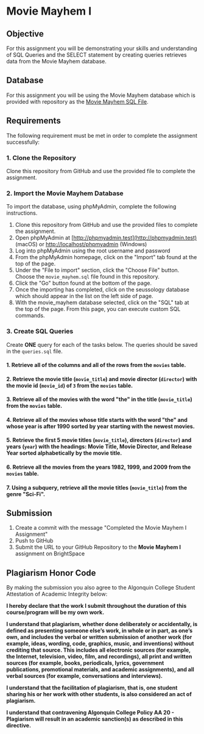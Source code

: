 # Movie Mayhem I

## Objective
For this assignment you will be demonstrating your skills and understanding of SQL Queries and the SELECT statement by creating queries retrieves data from the Movie Mayhem database.

## Database
For this assignment you will be using the Movie Mayhem database which is provided with repository as the [Movie Mayhem SQL File](movie_mayhem.sql).

## Requirements
The following requirement must be met in order to complete the assignment successfully: 

### 1. Clone the Repository
Clone this repository from GitHub and use the provided file to complete the assignment.

### 2. Import the Movie Mayhem Database
To import the database, using phpMyAdmin, complete the following instructions.

1. Clone this repository from GitHub and use the provided files to complete the assignment.
2. Open phpMyAdmin at [http://phpmyadmin.test](http://phpmyadmin.test) (macOS) or [http://localhost/phpmyadmin](http://localhost/phpmyadmin) (Windows)
2. Log into phpMyAdmin using the root username and password
3. From the phpMyAdmin homepage, click on the "Import" tab found at the top of the page.
4. Under the "File to import" section, click the "Choose File" button. Choose the `movie_mayhem.sql` file found in this repository.
5. Click the "Go" button found at the bottom of the page. 
6. Once the importing has completed, click on the seussology database which should appear in the list on the left side of page.
7. With the movie_mayhem database selected, click on the "SQL" tab at the top of the page. From this page, you can execute custom SQL commands.

### 3. Create SQL Queries
Create **ONE** query for each of the tasks below. The queries should be saved in the `queries.sql` file.

#### 1. Retrieve all of the columns and all of the rows from the `movies` table. 

#### 2. Retrieve the movie title (`movie_title`) and movie director (`director`) with the movie id (`movie_id`) of `3` from the `movies` table. 

#### 3. Retrieve all of the movies with the word "the" in the title (`movie_title`) from the `movies` table.

#### 4. Retrieve all of the movies whose title starts with the word "the" and whose year is after 1990 sorted by year starting with the newest movies. 

#### 5. Retrieve the first 5 movie titles (`movie_title`), directors (`director`) and years (`year`) with the headings: Movie Title, Movie Director, and Release Year sorted alphabetically by the movie title.

#### 6. Retrieve all the movies from the years 1982, 1999, and 2009 from the `movies` table.

#### 7. Using a subquery, retrieve all the movie titles (`movie_title`) from the genre "Sci-Fi".

## Submission
1. Create a commit with the message "Completed the Movie Mayhem I Assignment"
2. Push to GitHub
3. Submit the URL to your GitHub Repository to the **Movie Mayhem I** assignment on BrightSpace

## Plagiarism Honor Code
By making the submission you also agree to the Algonquin College Student Attestation of Academic Integrity below: 

**I hereby declare that the work I submit throughout the duration of this course/program will be my own work.**

**I understand that plagiarism, whether done deliberately or accidentally, is defined as presenting someone else’s work, in whole or in part, as one’s own, and includes the verbal or written submission of another work (for example, ideas, wording, code, graphics, music, and inventions) without crediting that source. This includes all electronic sources (for example, the Internet, television, video, film, and recordings), all print and written sources (for example, books, periodicals, lyrics, government publications, promotional materials, and academic assignments), and all verbal sources (for example, conversations and interviews).**

**I understand that the facilitation of plagiarism, that is, one student sharing his or her work with other students, is also considered an act of plagiarism.**

**I understand that contravening Algonquin College Policy AA 20 - Plagiarism will result in an academic sanction(s) as described in this directive.**